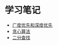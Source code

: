 # 学习笔记

- [广度优先和深度优先](https://www.notion.so/8986eac681dc4cc5bd519cebf705d126)
- [贪心算法](https://www.notion.so/2a19659c1d734e8587358b69a6cdda48)
- [二分查找](https://www.notion.so/f4dad91a5cbb4208b1b3da0ecf261f9e)